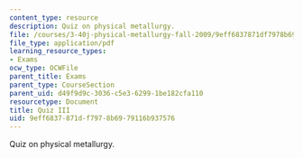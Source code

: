 ```yaml
---
content_type: resource
description: Quiz on physical metallurgy.
file: /courses/3-40j-physical-metallurgy-fall-2009/9eff6837871df7978b6979116b937576_MIT3_40JF09_quiz3_08.pdf
file_type: application/pdf
learning_resource_types:
- Exams
ocw_type: OCWFile
parent_title: Exams
parent_type: CourseSection
parent_uid: d49f9d9c-3036-c5e3-6299-1be182cfa110
resourcetype: Document
title: Quiz III
uid: 9eff6837-871d-f797-8b69-79116b937576
---
```

Quiz on physical metallurgy.

